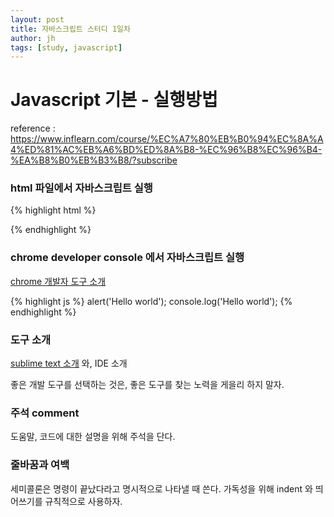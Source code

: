 ```yaml
---
layout: post
title: 자바스크립트 스터디 1일차
author: jh
tags: [study, javascript]
---
```


# Javascript 기본 - 실행방법

reference : https://www.inflearn.com/course/%EC%A7%80%EB%B0%94%EC%8A%A4%ED%81%AC%EB%A6%BD%ED%8A%B8-%EC%96%B8%EC%96%B4-%EA%B8%B0%EB%B3%B8/?subscribe

### html 파일에서 자바스크립트 실행
{% highlight html %}
<!DOCTYPE html>
<html>
    <head>
        <meta charset="utf-8"/>
    </head>
    <body>
        <script>
            alert('Hello world');
        </script>
    </body>
</html>
{% endhighlight %}

### chrome developer console 에서 자바스크립트 실행
[chrome 개발자 도구 소개](https://opentutorials.org/course/580)

{% highlight js %}
    alert('Hello world');
    console.log('Hello world');
{% endhighlight %}

### 도구 소개
[sublime text 소개](https://opentutorials.org/module/406/3595) 와, IDE 소개

좋은 개발 도구를 선택하는 것은, 좋은 도구를 찾는 노력을 게을리 하지 말자.

### 주석 comment
도움말, 코드에 대한 설명을 위해 주석을 단다.

### 줄바꿈과 여백
세미콜론은 명령이 끝났다라고 명시적으로 나타낼 때 쓴다.
가독성을 위해 indent 와 띄어쓰기를 규칙적으로 사용하자.

